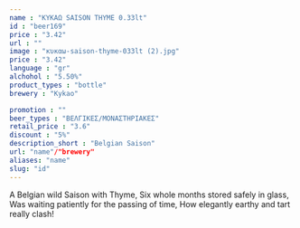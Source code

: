 ```yaml
---
name : "ΚΥΚΑΩ SAISON THYME 0.33lt"
id : "beer169"
price : "3.42"
url : ""
image : "κυκαω-saison-thyme-033lt (2).jpg"
price : "3.42"
language : "gr"
alchohol : "5.50%"
product_types : "bottle"
brewery : "Kykao"

promotion : ""
beer_types : "ΒΕΛΓΙΚΕΣ/ΜΟΝΑΣΤΗΡΙΑΚΕΣ"
retail_price : "3.6"
discount : "5%"
description_short : "Belgian Saison"
url: "name"/"brewery"
aliases: "name"
slug: "id"
---
```


A Belgian wild Saison with Thyme,
Six whole months stored safely in glass,
Was waiting patiently for the passing of time,
How elegantly earthy and tart really clash!